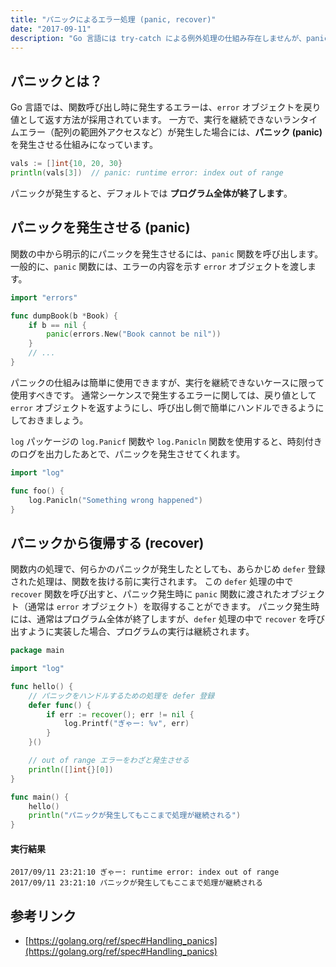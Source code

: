 ```yaml
---
title: "パニックによるエラー処理 (panic, recover)"
date: "2017-09-11"
description: "Go 言語には try-catch による例外処理の仕組み存在しませんが、panic という仕組みが用意されています。"
---
```


パニックとは？
----

Go 言語では、関数呼び出し時に発生するエラーは、`error` オブジェクトを戻り値として返す方法が採用されています。
一方で、実行を継続できないランタイムエラー（配列の範囲外アクセスなど）が発生した場合には、__パニック (panic)__ を発生させる仕組みになっています。

~~~ go
vals := []int{10, 20, 30}
println(vals[3])  // panic: runtime error: index out of range
~~~

パニックが発生すると、デフォルトでは __プログラム全体が終了します__。


パニックを発生させる (panic)
----

関数の中から明示的にパニックを発生させるには、`panic` 関数を呼び出します。
一般的に、`panic` 関数には、エラーの内容を示す `error` オブジェクトを渡します。

~~~ go
import "errors"

func dumpBook(b *Book) {
	if b == nil {
		panic(errors.New("Book cannot be nil"))
	}
	// ...
}
~~~

パニックの仕組みは簡単に使用できますが、実行を継続できないケースに限って使用すべきです。
通常シーケンスで発生するエラーに関しては、戻り値として `error` オブジェクトを返すようにし、呼び出し側で簡単にハンドルできるようにしておきましょう。

`log` パッケージの `log.Panicf` 関数や `log.Panicln` 関数を使用すると、時刻付きのログを出力したあとで、パニックを発生させてくれます。

~~~ go
import "log"

func foo() {
	log.Panicln("Something wrong happened")
}
~~~

パニックから復帰する (recover)
----

関数内の処理で、何らかのパニックが発生したとしても、あらかじめ `defer` 登録された処理は、関数を抜ける前に実行されます。
この `defer` 処理の中で `recover` 関数を呼び出すと、パニック発生時に `panic` 関数に渡されたオブジェクト（通常は `error` オブジェクト）を取得することができます。
パニック発生時には、通常はプログラム全体が終了しますが、`defer` 処理の中で `recover` を呼び出すように実装した場合、プログラムの実行は継続されます。

~~~ go
package main

import "log"

func hello() {
	// パニックをハンドルするための処理を defer 登録
	defer func() {
		if err := recover(); err != nil {
			log.Printf("ぎゃー: %v", err)
		}
	}()

	// out of range エラーをわざと発生させる
	println([]int{}[0])
}

func main() {
	hello()
	println("パニックが発生してもここまで処理が継続される")
}
~~~

#### 実行結果

~~~
2017/09/11 23:21:10 ぎゃー: runtime error: index out of range
2017/09/11 23:21:10 パニックが発生してもここまで処理が継続される
~~~


参考リンク
----
- [https://golang.org/ref/spec#Handling_panics](https://golang.org/ref/spec#Handling_panics)

